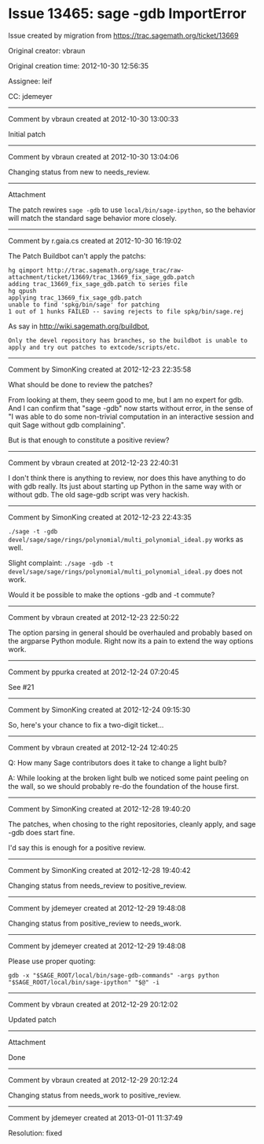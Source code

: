 # Issue 13465: sage -gdb ImportError

Issue created by migration from https://trac.sagemath.org/ticket/13669

Original creator: vbraun

Original creation time: 2012-10-30 12:56:35

Assignee: leif

CC:  jdemeyer




---

Comment by vbraun created at 2012-10-30 13:00:33

Initial patch


---

Comment by vbraun created at 2012-10-30 13:04:06

Changing status from new to needs_review.


---

Attachment

The patch rewires `sage -gdb` to use `local/bin/sage-ipython`, so the behavior will match the standard sage behavior more closely.


---

Comment by r.gaia.cs created at 2012-10-30 16:19:02

The Patch Buildbot can't apply the patchs:

```
hg qimport http://trac.sagemath.org/sage_trac/raw-attachment/ticket/13669/trac_13669_fix_sage_gdb.patch
adding trac_13669_fix_sage_gdb.patch to series file
hg qpush
applying trac_13669_fix_sage_gdb.patch
unable to find 'spkg/bin/sage' for patching
1 out of 1 hunks FAILED -- saving rejects to file spkg/bin/sage.rej
```


As say in http://wiki.sagemath.org/buildbot,

    Only the devel repository has branches, so the buildbot is unable to apply and try out patches to extcode/scripts/etc.


---

Comment by SimonKing created at 2012-12-23 22:35:58

What should be done to review the patches?

From looking at them, they seem good to me, but I am no expert for gdb. And I can confirm that "sage -gdb" now starts without error, in the sense of "I was able to do some non-trivial computation in an interactive session and quit Sage without gdb complaining".

But is that enough to constitute a positive review?


---

Comment by vbraun created at 2012-12-23 22:40:31

I don't think there is anything to review, nor does this have anything to do with gdb really. Its just about starting up Python in the same way with or without gdb. The old sage-gdb script was very hackish.


---

Comment by SimonKing created at 2012-12-23 22:43:35

`./sage -t -gdb devel/sage/sage/rings/polynomial/multi_polynomial_ideal.py` works as well.

Slight complaint: `./sage -gdb -t devel/sage/sage/rings/polynomial/multi_polynomial_ideal.py` does not work.

Would it be possible to make the options -gdb and -t commute?


---

Comment by vbraun created at 2012-12-23 22:50:22

The option parsing in general should be overhauled and probably based on the argparse Python module. Right now its a pain to extend the way options work.


---

Comment by ppurka created at 2012-12-24 07:20:45

See #21


---

Comment by SimonKing created at 2012-12-24 09:15:30

So, here's your chance to fix a two-digit ticket...


---

Comment by vbraun created at 2012-12-24 12:40:25

Q: How many Sage contributors does it take to change a light bulb? 

A: While looking at the broken light bulb we noticed some paint peeling on the wall, so we should probably re-do the foundation of the house first.


---

Comment by SimonKing created at 2012-12-28 19:40:20

The patches, when chosing to the right repositories, cleanly apply, and sage -gdb does start fine.

I'd say this is enough for a positive review.


---

Comment by SimonKing created at 2012-12-28 19:40:42

Changing status from needs_review to positive_review.


---

Comment by jdemeyer created at 2012-12-29 19:48:08

Changing status from positive_review to needs_work.


---

Comment by jdemeyer created at 2012-12-29 19:48:08

Please use proper quoting:

```
gdb -x "$SAGE_ROOT/local/bin/sage-gdb-commands" -args python "$SAGE_ROOT/local/bin/sage-ipython" "$@" -i
```



---

Comment by vbraun created at 2012-12-29 20:12:02

Updated patch


---

Attachment

Done


---

Comment by vbraun created at 2012-12-29 20:12:24

Changing status from needs_work to positive_review.


---

Comment by jdemeyer created at 2013-01-01 11:37:49

Resolution: fixed
